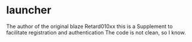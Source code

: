 # launcher
The author of the original blaze Retard010xx
this is a Supplement to facilitate registration and authentication
The code is not clean, so I know.
